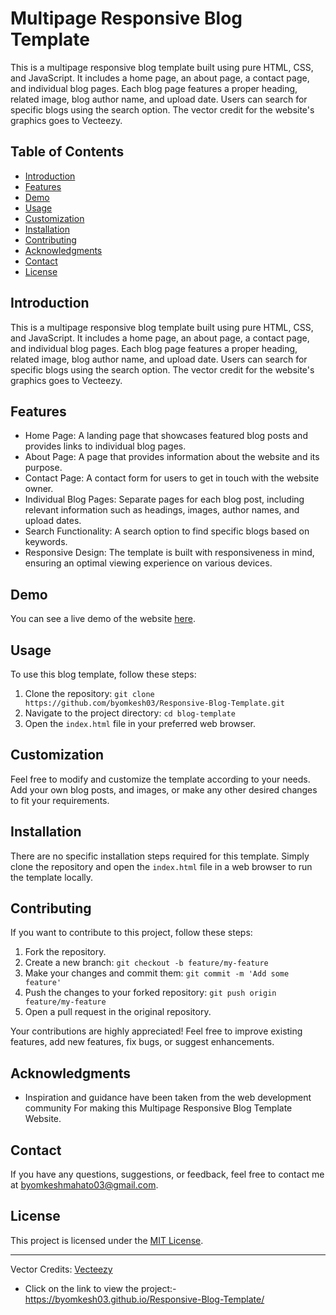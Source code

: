 
# Multipage Responsive Blog Template

This is a multipage responsive blog template built using pure HTML, CSS, and JavaScript. It includes a home page, an about page, a contact page, and individual blog pages. Each blog page features a proper heading, related image, blog author name, and upload date. Users can search for specific blogs using the search option. The vector credit for the website's graphics goes to Vecteezy.

## Table of Contents
- [Introduction](#Cheatsheet-Template)
- [Features](#features)
- [Demo](#Demo)
- [Usage](#usage)
- [Customization](#customization)
- [Installation](#installation)
- [Contributing](#contributing)
- [Acknowledgments](#Acknowledgments)
- [Contact](#Contact)
- [License](#license)

## Introduction

This is a multipage responsive blog template built using pure HTML, CSS, and JavaScript. It includes a home page, an about page, a contact page, and individual blog pages. Each blog page features a proper heading, related image, blog author name, and upload date. Users can search for specific blogs using the search option. The vector credit for the website's graphics goes to Vecteezy.


## Features

- Home Page: A landing page that showcases featured blog posts and provides links to individual blog pages.
- About Page: A page that provides information about the website and its purpose.
- Contact Page: A contact form for users to get in touch with the website owner.
- Individual Blog Pages: Separate pages for each blog post, including relevant information such as headings, images, author names, and upload dates.
- Search Functionality: A search option to find specific blogs based on keywords.
- Responsive Design: The template is built with responsiveness in mind, ensuring an optimal viewing experience on various devices.

## Demo

You can see a live demo of the website [here](https://byomkesh03.github.io/Responsive-Blog-Template/).

## Usage

To use this blog template, follow these steps:

1. Clone the repository: `git clone https://github.com/byomkesh03/Responsive-Blog-Template.git`
2. Navigate to the project directory: `cd blog-template`
3. Open the `index.html` file in your preferred web browser.

## Customization

Feel free to modify and customize the template according to your needs. Add your own blog posts, and images, or make any other desired changes to fit your requirements.

## Installation

There are no specific installation steps required for this template. Simply clone the repository and open the `index.html` file in a web browser to run the template locally.

## Contributing

If you want to contribute to this project, follow these steps:

1. Fork the repository.
2. Create a new branch: `git checkout -b feature/my-feature`
3. Make your changes and commit them: `git commit -m 'Add some feature'`
4. Push the changes to your forked repository: `git push origin feature/my-feature`
5. Open a pull request in the original repository.

Your contributions are highly appreciated! Feel free to improve existing features, add new features, fix bugs, or suggest enhancements.

## Acknowledgments

- Inspiration and guidance have been taken from the web development community For making this Multipage Responsive Blog Template Website.

## Contact

If you have any questions, suggestions, or feedback, feel free to contact me at byomkeshmahato03@gmail.com.


## License

This project is licensed under the [MIT License](LICENSE).

---

Vector Credits: [Vecteezy](https://www.vecteezy.com/)




* Click on the link to view the project:- https://byomkesh03.github.io/Responsive-Blog-Template/


